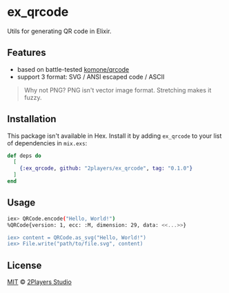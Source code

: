 # ex_qrcode

Utils for generating QR code in Elixir.

## Features

- based on battle-tested [komone/qrcode](https://github.com/komone/qrcode)
- support 3 format: SVG / ANSI escaped code / ASCII

> Why not PNG? PNG isn't vector image format. Stretching makes it fuzzy.

## Installation

This package isn't available in Hex. Install it by adding `ex_qrcode` to your list of dependencies in `mix.exs`:

```elixir
def deps do
  [
    {:ex_qrcode, github: "2players/ex_qrcode", tag: "0.1.0"}
  ]
end
```

## Usage

```sh
iex> QRCode.encode("Hello, World!")
%QRCode{version: 1, ecc: :M, dimension: 29, data: <<...>>}

iex> content = QRCode.as_svg("Hello, World!")
iex> File.write("path/to/file.svg", content)
```

## License

[MIT](https://2players.studio/licenses/MIT) © [2Players Studio](https://2players.studio/)
